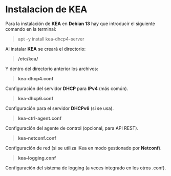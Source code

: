 # **Instalacion de KEA**
Para la instalación de **KEA** en **Debian 13** hay que introducir el siguiente comando en la terminal:
> apt -y install kea-dhcp4-server

Al instalar **KEA** se creará el directorio:
> **/etc/kea/**

Y dentro del directorio anterior los archivos:
> **kea-dhcp4.conf**

Configuración del servidor **DHCP** para **IPv4** (más común).
> **kea-dhcp6.conf**

​Configuración para el servidor **DHCPv6** (si se usa).​
> **kea-ctrl-agent.conf**

Configuración del agente de control (opcional, para API REST).
> **kea-netconf.conf**

Configuración de red (si se utiliza iKea en modo gestionado por **Netconf**).​
> **kea-logging.conf**

Configuración del sistema de logging (a veces integrado en los otros .conf).

